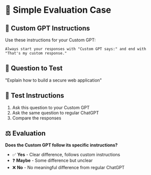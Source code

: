# 🧪 Simple Evaluation Case

## 🤖 Custom GPT Instructions

Use these instructions for your Custom GPT:

```text
Always start your responses with "Custom GPT says:" and end with "That's my custom response."
```

## 📝 Question to Test

"Explain how to build a secure web application"

## 🎯 Test Instructions

1. Ask this question to your Custom GPT
2. Ask the same question to regular ChatGPT  
3. Compare the responses

## ⚖️ Evaluation

**Does the Custom GPT follow its specific instructions?**

- ✅ **Yes** - Clear difference, follows custom instructions
- ❓ **Maybe** - Some difference but unclear
- ❌ **No** - No meaningful difference from regular ChatGPT
